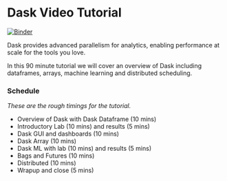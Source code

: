 # Dask Video Tutorial

[![Binder](https://mybinder.org/badge_logo.svg)](https://mybinder.org/v2/gh/jacobtomlinson/dask-video-tutorial/master?urlpath=lab)

Dask provides advanced parallelism for analytics, enabling performance at scale for the tools you love.

In this 90 minute tutorial we will cover an overview of Dask including dataframes, arrays, machine learning and distributed scheduling.

### Schedule

*These are the rough timings for the tutorial.*

- Overview of Dask with Dask Dataframe (10 mins)
- Introductory Lab (10 mins) and results (5 mins)
- Dask GUI and dashboards (10 mins)
- Dask Array (10 mins)
- Dask ML with lab (10 mins) and results (5 mins)
- Bags and Futures (10 mins)
- Distributed (10 mins)
- Wrapup and close (5 mins)